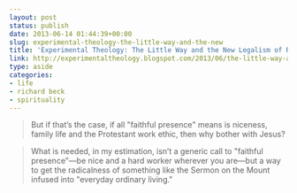 ```yaml
---
layout: post
status: publish
date: 2013-06-14 01:44:39+00:00
slug: experimental-theology-the-little-way-and-the-new
title: 'Experimental Theology: The Little Way and the New Legalism of Radical Christianity'
link: http://experimentaltheology.blogspot.com/2013/06/the-little-way-and-new-legalism-of.html?utm_source=feedly
type: aside
categories:
- life
- richard beck
- spirituality
---
```


> 
  
> 
> But if that’s the case, if all "faithful presence" means is niceness, family life and the Protestant work ethic, then why bother with Jesus?
> 
> 
  
> 
> What is needed, in my estimation, isn’t a generic call to "faithful presence"—be nice and a hard worker wherever you are—but a way to get the radicalness of something like the Sermon on the Mount infused into "everyday ordinary living."
> 
> 

